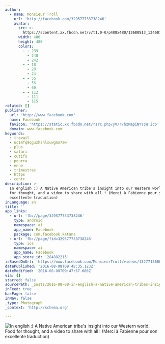 ```yaml
---
author:
  - name: Monsieur Troll
    url: 'http://facebook.com/329577733738246'
    avatar:
      src: >-
        https://scontent.xx.fbcdn.net/v/t1.0-0/p480x480/13680513_1346018872094122_1148144597999466742_n.jpg?oh=accf3ba616f73e4326070e4fbf9b1e18&oe=58147A20
      width: 480
      height: 480
      colors:
        - - 239
          - 240
          - 242
        - - 18
          - 20
          - 24
        - - 55
          - 56
          - 60
        - - 112
          - 111
          - 115
related: []
publisher:
  url: 'http://www.facebook.com'
  name: Facebook
  favicon: 'https://static.xx.fbcdn.net/rsrc.php/yV/r/hzMapiNYYpW.ico'
  domain: www.facebook.com
keywords:
  - travail
  - uc1mfq9qguzhshlsuwgmo7aw
  - plus
  - salari
  - cutifs
  - pourra
  - enne
  - trimestres
  - https
  - contr
description: >-
  In english :) A Native American tribe's insight into our Western world. Food
  for thought, and a video to share with all ! (Merci à Fabienne pour son
  excellente traduction)
inLanguage: en
title: ''
app_links:
  - url: 'fb://page/329577733738246'
    type: android
    namespace: ai
    app_name: Facebook
    package: com.facebook.katana
  - url: 'fb://page/?id=329577733738246'
    type: ios
    namespace: ai
    app_name: Facebook
    app_store_id: '284882215'
isBasedOnUrl: 'https://www.facebook.com/MonsieurTroll/videos/1327713680591308/'
datePublished: '2016-08-08T09:48:35.123Z'
dateModified: '2016-08-08T09:47:57.686Z'
via: {}
starred: false
sourcePath: _posts/2016-08-08-in-english-a-native-american-tribes-insight-into-our-wes.md
inFeed: true
hasPage: false
inNav: false
_type: Photograph
_context: 'http://schema.org'

---
```

![In english :) A Native American tribe's insight into our Western world. Food for thought, and a video to share with all ! (Merci à Fabienne pour son excellente traduction)](https://scontent.xx.fbcdn.net/v/t15.0-10/s160x160/13538085_1327724237256919_1518066848_n.jpg?oh=cfff0dfd8deff5d28dd2e33ec20535c4&oe=5814C3E3)